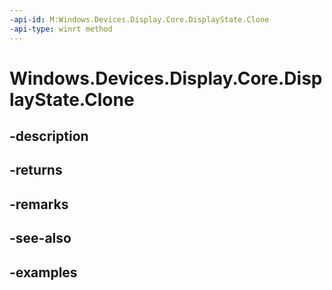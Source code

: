 ```yaml
---
-api-id: M:Windows.Devices.Display.Core.DisplayState.Clone
-api-type: winrt method
---
```


<!-- Method syntax.
public DisplayState DisplayState.Clone()
-->

# Windows.Devices.Display.Core.DisplayState.Clone

## -description

## -returns

## -remarks

## -see-also

## -examples


